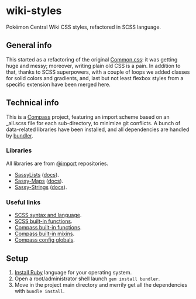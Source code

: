 # wiki-styles
Pokémon Central Wiki CSS styles, refactored in SCSS language.

## General info
This started as a refactoring of the original [Common.css](https://wiki.pokemoncentral.it/index.php?title=MediaWiki:Common.css&oldid=482017): it was getting huge and messy; moreover, writing plain old CSS is a pain. In addition to that, thanks to SCSS superpowers, with a couple of loops we added classes for solid colors and gradients, and, last but not least flexbox styles from a specific extension have been merged here.

## Technical info
This is a [Compass](http://compass-style.org/) project, featuring an import scheme based on an _all.scss file for each sub-directory, to minimize git conflicts. A bunch of data-related libraries have been installed, and all dependencies are handled by [bundler](https://bundler.io/).

### Libraries
All libraries are from [@import](https://github.com/at-import) repositories.
* [SassyLists](https://github.com/at-import/SassyLists) ([docs](https://at-import.github.io/SassyLists/documentation/)).
* [Sassy-Maps](https://github.com/at-import/Sassy-Maps) ([docs](https://github.com/at-import/Sassy-Maps#functions)).
* [Sassy-Strings](https://github.com/at-import/Sassy-Strings) ([docs](https://github.com/at-import/Sassy-Strings)).

### Useful links
* [SCSS syntax and language](http://sass-lang.com/documentation/file.SASS_REFERENCE.html).
* [SCSS built-in functions](http://sass-lang.com/documentation/Sass/Script/Functions.html).
* [Compass built-in functions](http://compass-style.org/index/functions/).
* [Compass built-in mixins](http://compass-style.org/index/mixins/).
* [Compass config globals](http://compass-style.org/index/variables/).

## Setup
1. [Install Ruby](https://www.ruby-lang.org/en/documentation/installation/) language for your operating system.
2. Open a root/administrator shell launch `gem install bundler`.
3. Move in the project main directory and merrily get all the dependencies with `bundle install`.

